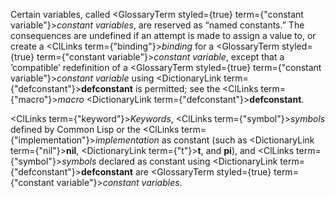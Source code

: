 



Certain variables, called <GlossaryTerm styled={true} term={"constant variable"}><i>constant variables</i></GlossaryTerm>, are reserved as “named constants.” The consequences are undefined if an attempt is made to assign a value to, or create a <ClLinks  term={"binding"}><i>binding</i></ClLinks> for a <GlossaryTerm styled={true} term={"constant variable"}><i>constant variable</i></GlossaryTerm>, except that a ‘compatible’ redefinition of a <GlossaryTerm styled={true} term={"constant variable"}><i>constant variable</i></GlossaryTerm> using <DictionaryLink  term={"defconstant"}><b>defconstant</b></DictionaryLink> is permitted; see the <ClLinks  term={"macro"}><i>macro</i></ClLinks> <DictionaryLink  term={"defconstant"}><b>defconstant</b></DictionaryLink>. 



<ClLinks  term={"keyword"}><i>Keywords</i></ClLinks>, <ClLinks  term={"symbol"}><i>symbols</i></ClLinks> defined by Common Lisp or the <ClLinks  term={"implementation"}><i>implementation</i></ClLinks> as constant (such as <DictionaryLink  term={"nil"}><b>nil</b></DictionaryLink>, <DictionaryLink  term={"t"}><b>t</b></DictionaryLink>, and **pi**), and <ClLinks  term={"symbol"}><i>symbols</i></ClLinks> declared as constant using <DictionaryLink  term={"defconstant"}><b>defconstant</b></DictionaryLink> are <GlossaryTerm styled={true} term={"constant variable"}><i>constant variables</i></GlossaryTerm>. 



